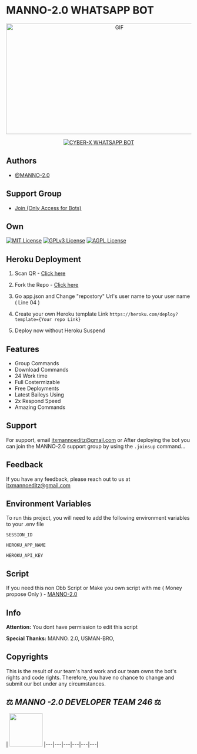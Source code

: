 # MANNO-2.0 WHATSAPP BOT

<p align = center>   <img src="https://telegra.ph/file/fac2e2bad83543610e97f.jpg" alt="GIF" width="600" height="300"/> </p>

<p align  = center> <a href="#"><img title="CYBER-X WHATSAPP BOT" src="https://img.shields.io/badge/MANNO-2.0 WhatsApp Bot-green?colorA=%23ff0000&colorB=%23017e40&style=for-the-badge"></a> </p>


## Authors

- [@MANNO-2.0](https://github.com/MANNO-GDS/MANNO-2.0-WHATSAPP-BOT)

## Support Group

- [Join (Only Access for Bots) ](https://chat.whatsapp.com/BNE0V8XpEZK0q4IgJ9jklM)

## Own

[![MIT License](https://img.shields.io/badge/License-MIT-green.svg)](https://choosealicense.com/licenses/mit/)
[![GPLv3 License](https://img.shields.io/badge/License-GPL%20v3-yellow.svg)](https://opensource.org/licenses/)
[![AGPL License](https://img.shields.io/badge/license-AGPL-blue.svg)](http://www.gnu.org/licenses/agpl-3.0)


## Heroku Deployment

1. Scan QR - [Click here](https://gpt-qr-web-scaner.onrender.com/cyber-x.html)

2. Fork the Repo - [Click here](https://github.com/darkalphaxteam/CYBER-X-WHATSAPP-BOT/fork)

3. Go app.json and Change "repostory" Url's user name to your user name ( Line 04 )

4. Create your own Heroku template Link `https://heroku.com/deploy?template={Your repo Link}`

5. Deploy now without Heroku Suspend


## Features

- Group Commands
- Download Commands
- 24 Work time
- Full Costermizable
- Free Deployments
- Latest Baileys Using
- 2x Respond Speed
- Amazing Commands


## Support

For support, email itxmannoeditz@gmail.com or After deploying the bot you can join the MANNO-2.0 support group by using the `.joinsup` command…


## Feedback

If you have any feedback, please reach out to us at itxmannoeditz@gmail.com 


## Environment Variables

To run this project, you will need to add the following environment variables to your .env file

`SESSION_ID`

`HEROKU_APP_NAME`

`HEROKU_API_KEY`


## Script 

If you need this non Obb Script or Make you own script with me ( Money propose Only ) - [MANNO-2.0](https://wa.me/6797285516)




## Info

**Attention:** You dont have permission to edit this script

**Special Thanks:** MANNO. 2.0, USMAN-BRO,

## Copyrights

This is the result of our team's hard work and our team owns the bot's rights and code rights. Therefore, you have no chance to change and submit our bot under any circumstances.


## ⚖️  *MANNO -2.0 DEVELOPER TEAM* *246*  ⚖️

| <a href="https://github.com/MANNO-GDS/MANNO-2.0-WHATSAPP-BOT"><img src="https://telegra.ph/file/fac2e2bad83543610e97f.jpg" width=90 height=90></a>
|---|---|---|---|---|---|

